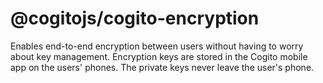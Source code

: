 # @cogitojs/cogito-encryption

Enables end-to-end encryption between users without having to worry about key
management. Encryption keys are stored in the Cogito mobile app on the users'
phones. The private keys never leave the user's phone.
